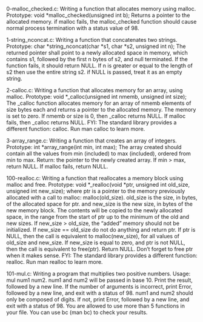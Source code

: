 0-malloc_checked.c: Writing a function that allocates memory using malloc. Prototype: void *malloc_checked(unsigned int b); Returns a pointer to the allocated memory. if malloc fails, the malloc_checked function should cause normal process termination with a status value of 98.

1-string_nconcat.c: Writing a function that concatenates two strings. Prototype: char *string_nconcat(char *s1, char *s2, unsigned int n); The returned pointer shall point to a newly allocated space in memory, which contains s1, followed by the first n bytes of s2, and null terminated. If the function fails, it should return NULL. If n is greater or equal to the length of s2 then use the entire string s2. if NULL is passed, treat it as an empty string.

2-calloc.c: Writing a function that allocates memory for an array, using malloc. Prototype: void *_calloc(unsigned int nmemb, unsigned int size); The _calloc function allocates memory for an array of nmemb elements of size bytes each and returns a pointer to the allocated memory. The memory is set to zero. If nmemb or size is 0, then _calloc returns NULL. If malloc fails, then _calloc returns NULL. FYI: The standard library provides a different function: calloc. Run man calloc to learn more.

3-array_range.c: Writing a function that creates an array of integers. Prototype: int *array_range(int min, int max); The array created should contain all the values from min (included) to max (included), ordered from min to max. Return: the pointer to the newly created array. If min > max, return NULL. If malloc fails, return NULL.

100-realloc.c: Writing a function that reallocates a memory block using malloc and free. Prototype: void *_realloc(void *ptr, unsigned int old_size, unsigned int new_size); where ptr is a pointer to the memory previously allocated with a call to malloc: malloc(old_size). old_size is the size, in bytes, of the allocated space for ptr. and new_size is the new size, in bytes of the new memory block. The contents will be copied to the newly allocated space, in the range from the start of ptr up to the minimum of the old and new sizes. If new_size > old_size, the “added” memory should not be initialized. If new_size == old_size do not do anything and return ptr. If ptr is NULL, then the call is equivalent to malloc(new_size), for all values of old_size and new_size. If new_size is equal to zero, and ptr is not NULL, then the call is equivalent to free(ptr). Return NULL. Don’t forget to free ptr when it makes sense. FYI: The standard library provides a different function: realloc. Run man realloc to learn more.

101-mul.c: Writing a program that multiplies two positive numbers. Usage: mul num1 num2. num1 and num2 will be passed in base 10. Print the result, followed by a new line. If the number of arguments is incorrect, print Error, followed by a new line, and exit with a status of 98. num1 and num2 should only be composed of digits. If not, print Error, followed by a new line, and exit with a status of 98. You are allowed to use more than 5 functions in your file. You can use bc (man bc) to check your results.
